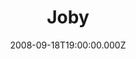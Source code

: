 ---
title: "Joby"
venue: "The Wedgewood Rooms"
date: 2008-09-18T19:00:00.000Z
permalink: /almanac/events/2008-09-18-joby/index.html
lat: 50.7867161
long: -1.0786531
---